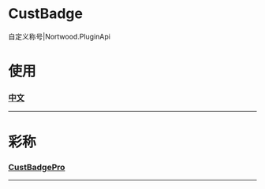 # CustBadge
自定义称号|Nortwood.PluginApi
# 使用
### [中文](ZH-RandME)
---
# 彩称
### [CustBadgePro](https://github.com/SL-114514NM/ProCustBadge)
---
